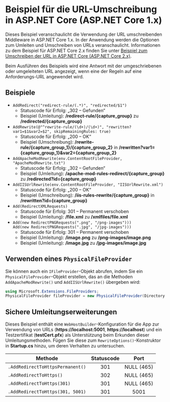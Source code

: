 # <a name="aspnet-core-url-rewriting-sample-aspnet-core-1x"></a>Beispiel für die URL-Umschreibung in ASP.NET Core (ASP.NET Core 1.x)

Dieses Beispiel veranschaulicht die Verwendung der URL umschreibenden Middleware in ASP.NET Core 1.x. In der Anwendung werden die Optionen zum Umleiten und Umschreiben von URLs veranschaulicht. Informationen zu dem Beispiel für ASP.NET Core 2.x finden Sie unter [Beispiel zum Umschreiben der URL in ASP.NET Core (ASP.NET Core 2.x)](https://github.com/aspnet/Docs/tree/master/aspnetcore/fundamentals/url-rewriting/samples/2.x).

Beim Ausführen des Beispiels wird eine Antwort mit der umgeschriebenen oder umgeleiteten URL angezeigt, wenn eine der Regeln auf eine Anforderungs-URL angewendet wird.

## <a name="examples-in-this-sample"></a>Beispiele

* `AddRedirect("redirect-rule/(.*)", "redirected/$1")`
  - Statuscode für Erfolg: „302 – Gefunden“
  - Beispiel (Umleitung): **/redirect-rule/{capture_group}** zu **/redirected/{capture_group}**
* `AddRewrite(@"^rewrite-rule/(\d+)/(\d+)", "rewritten?var1=$1&var2=$2", skipRemainingRules: true)`
  - Statuscode für Erfolg: „200 – OK“
  - Beispiel (Umschreibung): **/rewrite-rule/{capture_group_1}/{capture_group_2}** in **/rewritten?var1={capture_group_1}&var2={capture_group_2}**
* `AddApacheModRewrite(env.ContentRootFileProvider, "ApacheModRewrite.txt")`
  - Statuscode für Erfolg: „302 – Gefunden“
  - Beispiel (Umleitung): **/apache-mod-rules-redirect/{capture_group}** zu **/redirected?id={capture_group}**
* `AddIISUrlRewrite(env.ContentRootFileProvider, "IISUrlRewrite.xml")`
  - Statuscode für Erfolg: „200 – OK“
  - Beispiel (Umschreibung): **/iis-rules-rewrite/{capture_group}** in **/rewritten?id={capture_group}**
* `Add(RedirectXMLRequests)`
  - Statuscode für Erfolg: 301 – Permanent verschoben
  - Beispiel (Umleitung): **/file.xml** zu **/xmlfiles/file.xml**
* `Add(new RedirectPNGRequests(".png", "/png-images")))`<br>`Add(new RedirectPNGRequests(".jpg", "/jpg-images")))`
  - Statuscode für Erfolg: 301 – Permanent verschoben
  - Beispiel (Umleitung): **/image.png** zu **/png-images/image.png**
  - Beispiel (Umleitung): **/image.jpg** zu **/jpg-images/image.jpg**

## <a name="using-a-physicalfileprovider"></a>Verwenden eines `PhysicalFileProvider`
Sie können auch ein `IFileProvider`-Objekt abrufen, indem Sie ein `PhysicalFileProvider`-Objekt erstellen, das an die Methoden `AddApacheModRewrite()` und `AddIISUrlRewrite()` übergeben wird:
```csharp
using Microsoft.Extensions.FileProviders;
PhysicalFileProvider fileProvider = new PhysicalFileProvider(Directory.GetCurrentDirectory());
```
## <a name="secure-redirection-extensions"></a>Sichere Umleitungserweiterungen
Dieses Beispiel enthält eine `WebHostBuilder`-Konfiguration für die App zur Verwendung von URLs (**https://localhost:5001**, **https://localhost**) und ein Testzertifikat (**testCert.pfx**) als Unterstützung beim Erkunden dieser Umleitungsmethoden. Fügen Sie diese zum `RewriteOptions()`-Konstruktor in **Startup.cs** hinzu, um deren Verhalten zu untersuchen.

Methode | Statuscode | Port
--- | :---: | :---:
`.AddRedirectToHttpsPermanent()` | 301 | NULL (465)
`.AddRedirectToHttps()` | 302 | NULL (465)
`.AddRedirectToHttps(301)` | 301 | NULL (465)
`.AddRedirectToHttps(301, 5001)` | 301 | 5001

